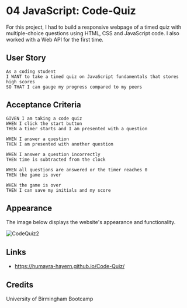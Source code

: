 # 04 JavaScript: Code-Quiz
For this project, I had to build a responsive webpage of a timed quiz with multiple-choice questions using HTML, CSS and JavaScript code. I also worked with a Web API for the first time.

## User Story 
```
As a coding student
I WANT to take a timed quiz on JavaScript fundamentals that stores high scores
SO THAT I can gauge my progress compared to my peers
```

## Acceptance Criteria

```
GIVEN I am taking a code quiz
WHEN I click the start button
THEN a timer starts and I am presented with a question

WHEN I answer a question
THEN I am presented with another question

WHEN I answer a question incorrectly
THEN time is subtracted from the clock

WHEN all questions are answered or the timer reaches 0
THEN the game is over

WHEN the game is over
THEN I can save my initials and my score
```
## Appearance
The image below displays the website's appearance and functionality.

![CodeQuiz2](https://user-images.githubusercontent.com/95111780/170571827-34d19bcb-d542-4c32-b893-d741b88f3fd2.PNG)

## Links
* https://humayra-hayern.github.io/Code-Quiz/

## Credits
University of Birmingham Bootcamp
